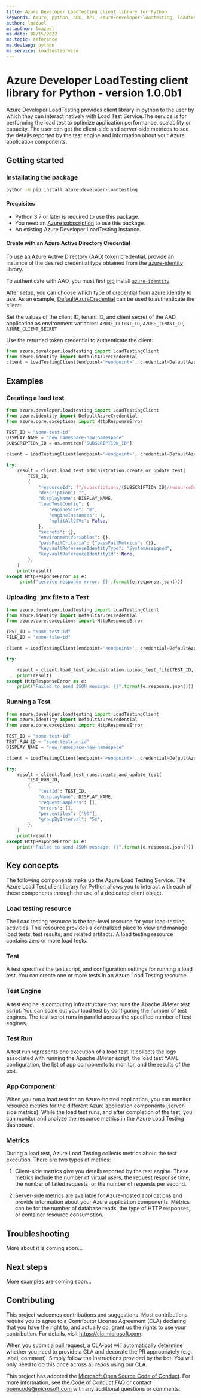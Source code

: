 ```yaml
---
title: Azure Developer LoadTesting client library for Python
keywords: Azure, python, SDK, API, azure-developer-loadtesting, loadtestservice
author: lmazuel
ms.author: lmazuel
ms.date: 08/15/2022
ms.topic: reference
ms.devlang: python
ms.service: loadtestservice
---
```


# Azure Developer LoadTesting client library for Python - version 1.0.0b1 

Azure Developer LoadTesting provides client library in python to the user by which they can interact natively with Load Test Service.The service is for performing the load test to optimize application performance, scalability or capacity. The user can get the client-side and server-side metrices to see the details reported by the test engine and information about your Azure application components.


## Getting started

### Installating the package

```bash
python -m pip install azure-developer-loadtesting
```

#### Prequisites

- Python 3.7 or later is required to use this package.
- You need an [Azure subscription][azure_sub] to use this package.
- An existing Azure Developer LoadTesting instance.
#### Create with an Azure Active Directory Credential
To use an [Azure Active Directory (AAD) token credential][authenticate_with_token],
provide an instance of the desired credential type obtained from the
[azure-identity][azure_identity_credentials] library.

To authenticate with AAD, you must first [pip][pip] install [`azure-identity`][azure_identity_pip]

After setup, you can choose which type of [credential][azure_identity_credentials] from azure.identity to use.
As an example, [DefaultAzureCredential][default_azure_credential] can be used to authenticate the client:

Set the values of the client ID, tenant ID, and client secret of the AAD application as environment variables:
`AZURE_CLIENT_ID`, `AZURE_TENANT_ID`, `AZURE_CLIENT_SECRET`

Use the returned token credential to authenticate the client:

```python
from azure.developer.loadtesting import LoadTestingClient
from azure.identity import DefaultAzureCredential
client = LoadTestingClient(endpoint='<endpoint>', credential=DefaultAzureCredential())
```

## Examples

### Creating a load test 
```python
from azure.developer.loadtesting import LoadTestingClient
from azure.identity import DefaultAzureCredential
from azure.core.exceptions import HttpResponseError

TEST_ID = "some-test-id"  
DISPLAY_NAME = "new_namespace-new-namespace"  
SUBSCRIPTION_ID = os.environ["SUBSCRIPTION_ID"]  

client = LoadTestingClient(endpoint='<endpoint>', credential=DefaultAzureCredential())

try:
    result = client.load_test_administration.create_or_update_test(
        TEST_ID,
        {
            "resourceId": f"/subscriptions/{SUBSCRIPTION_ID}/resourceGroups/yashika-rg/providers/Microsoft.LoadTestService/loadtests/loadtestsdk",
            "description": "",
            "displayName": DISPLAY_NAME,
            "loadTestConfig": {
                "engineSize": "m",
                "engineInstances": 1,
                "splitAllCSVs": False,
            },
            "secrets": {},
            "environmentVariables": {},
            "passFailCriteria": {"passFailMetrics": {}},
            "keyvaultReferenceIdentityType": "SystemAssigned",
            "keyvaultReferenceIdentityId": None,
        },
    )
    print(result)
except HttpResponseError as e:
     print('service responds error: {}'.format(e.response.json()))

```

### Uploading .jmx file to a Test
```python
from azure.developer.loadtesting import LoadTestingClient
from azure.identity import DefaultAzureCredential
from azure.core.exceptions import HttpResponseError

TEST_ID = "some-test-id"  
FILE_ID = "some-file-id"  

client = LoadTestingClient(endpoint='<endpoint>', credential=DefaultAzureCredential())

try:

    result = client.load_test_administration.upload_test_file(TEST_ID, FILE_ID, open("sample.jmx", "rb"))
    print(result)
except HttpResponseError as e:
    print("Failed to send JSON message: {}".format(e.response.json()))
```

### Running a Test
```python
from azure.developer.loadtesting import LoadTestingClient
from azure.identity import DefaultAzureCredential
from azure.core.exceptions import HttpResponseError

TEST_ID = "some-test-id"  
TEST_RUN_ID = "some-testrun-id" 
DISPLAY_NAME = "new_namespace-new-namespace"  

client = LoadTestingClient(endpoint='<endpoint>', credential=DefaultAzureCredential())

try:
    result = client.load_test_runs.create_and_update_test(
        TEST_RUN_ID,
        {
            "testId": TEST_ID,
            "displayName": DISPLAY_NAME,
            "requestSamplers": [],
            "errors": [],
            "percentiles": ["90"],
            "groupByInterval": "5s",
        },
    )
    print(result)
except HttpResponseError as e:
    print("Failed to send JSON message: {}".format(e.response.json()))
```
## Key concepts
The following components make up the Azure Load Testing Service. The Azure Load Test client library for Python allows you to interact with each of these components through the use of a dedicated client object.

### Load testing resource
The Load testing resource is the top-level resource for your load-testing activities. This resource provides a centralized place to view and manage load tests, test results, and related artifacts. A load testing resource contains zero or more load tests.

### Test
A test specifies the test script, and configuration settings for running a load test. You can create one or more tests in an Azure Load Testing resource.

### Test Engine
A test engine is computing infrastructure that runs the Apache JMeter test script. You can scale out your load test by configuring the number of test engines. The test script runs in parallel across the specified number of test engines.

### Test Run
A test run represents one execution of a load test. It collects the logs associated with running the Apache JMeter script, the load test YAML configuration, the list of app components to monitor, and the results of the test.

### App Component
When you run a load test for an Azure-hosted application, you can monitor resource metrics for the different Azure application components (server-side metrics). While the load test runs, and after completion of the test, you can monitor and analyze the resource metrics in the Azure Load Testing dashboard.

### Metrics
During a load test, Azure Load Testing collects metrics about the test execution. There are two types of metrics:

1. Client-side metrics give you details reported by the test engine. These metrics include the number of virtual users, the request response time, the number of failed requests, or the number of requests per second. 

2. Server-side metrics are available for Azure-hosted applications and provide information about your Azure application components. Metrics can be for the number of database reads, the type of HTTP responses, or container resource consumption.

## Troubleshooting
More about it is coming soon...

## Next steps

More examples are coming soon...

## Contributing

This project welcomes contributions and suggestions. Most contributions require
you to agree to a Contributor License Agreement (CLA) declaring that you have
the right to, and actually do, grant us the rights to use your contribution.
For details, visit https://cla.microsoft.com.

When you submit a pull request, a CLA-bot will automatically determine whether
you need to provide a CLA and decorate the PR appropriately (e.g., label,
comment). Simply follow the instructions provided by the bot. You will only
need to do this once across all repos using our CLA.

This project has adopted the
[Microsoft Open Source Code of Conduct][code_of_conduct]. For more information,
see the Code of Conduct FAQ or contact opencode@microsoft.com with any
additional questions or comments.

<!-- LINKS -->
[code_of_conduct]: https://opensource.microsoft.com/codeofconduct/
[authenticate_with_token]: /azure/cognitive-services/authentication?tabs=powershell#authenticate-with-an-authentication-token
[azure_identity_credentials]: https://github.com/Azure/azure-sdk-for-python/tree/main/sdk/identity/azure-identity#credentials
[azure_identity_pip]: https://pypi.org/project/azure-identity/
[default_azure_credential]: https://github.com/Azure/azure-sdk-for-python/tree/main/sdk/identity/azure-identity#defaultazurecredential
[pip]: https://pypi.org/project/pip/
[azure_sub]: https://azure.microsoft.com/free/

